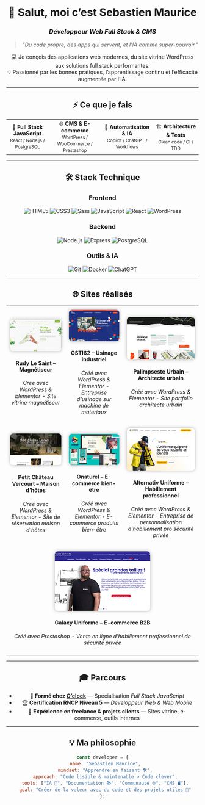 <!-- 💻 Profil GitHub Pro - Sebastien Maurice -->
<!-- Inspiré du parcours O'clock / RNCP 37674 -->

<div align="center">

# 👋 Salut, moi c’est **Sebastien Maurice**
### *Développeur Web Full Stack & CMS*

> *"Du code propre, des apps qui servent, et l’IA comme super-pouvoir."*

💻 Je conçois des applications web modernes, du site vitrine WordPress aux solutions full stack performantes.  
💡 Passionné par les bonnes pratiques, l’apprentissage continu et l’efficacité augmentée par l’IA.

---

## ⚡ Ce que je fais
</div>

<table align="center">
<tr>
<td align="center">
🎯 <b>Full Stack JavaScript</b><br><small>React / Node.js / PostgreSQL</small>
</td>
<td align="center">
🌐 <b>CMS & E-commerce</b><br><small>WordPress / WooCommerce / Prestashop</small>
</td>
<td align="center">
🤖 <b>Automatisation & IA</b><br><small>Copilot / ChatGPT / Workflows</small>
</td>
<td align="center">
🏗️ <b>Architecture & Tests</b><br><small>Clean code / CI / TDD</small>
</td>
</tr>
</table>

---

<div align="center">

## 🛠️ Stack Technique

### Frontend
![HTML5](https://img.shields.io/badge/-HTML5-E34F26?logo=html5&logoColor=white)
![CSS3](https://img.shields.io/badge/-CSS3-1572B6?logo=css3&logoColor=white)
![Sass](https://img.shields.io/badge/-Sass-CC6699?logo=sass&logoColor=white)
![JavaScript](https://img.shields.io/badge/-JavaScript-F7DF1E?logo=javascript&logoColor=black)
![React](https://img.shields.io/badge/-React-61DAFB?logo=react&logoColor=black)
![WordPress](https://img.shields.io/badge/-WordPress-21759B?logo=wordpress&logoColor=white)

### Backend
![Node.js](https://img.shields.io/badge/-Node.js-339933?logo=node.js&logoColor=white)
![Express](https://img.shields.io/badge/-Express-000000?logo=express&logoColor=white)
![PostgreSQL](https://img.shields.io/badge/-PostgreSQL-4169E1?logo=postgresql&logoColor=white)

### Outils & IA
![Git](https://img.shields.io/badge/-Git-F05032?logo=git&logoColor=white)
![Docker](https://img.shields.io/badge/-Docker-2496ED?logo=docker&logoColor=white)
![ChatGPT](https://img.shields.io/badge/-ChatGPT-74aa9c?logo=openai&logoColor=white)

---
<!-- Section "Sites réalisés" -->
<h2 align="center">🌐 Sites réalisés</h2>

<table align="center" style="border-collapse: collapse;">
  <tr>
    <td align="center" style="padding: 10px;">
      <a href="https://rudylesaint-magnetiseur.com" target="_blank">
        <img src="https://raw.githubusercontent.com/sebastienmaurice/sebastienmaurice/main/rudylesaint.jpg" width="250" style="border-radius: 8px; box-shadow: 0 0 10px rgba(0,0,0,0.3);">
      </a>
      <h4>Rudy Le Saint – Magnétiseur</h4>
      <p><em>Créé avec WordPress & Elementor - Site vitrine magnétiseur</em></p>
    </td>
    <td align="center" style="padding: 10px;">
      <a href="https://gsti62.com/" target="_blank">
        <img src="https://raw.githubusercontent.com/sebastienmaurice/sebastienmaurice/main/gsti62.jpg" width="250" style="border-radius: 8px; box-shadow: 0 0 10px rgba(0,0,0,0.3);">
      </a>
      <h4>GSTI62 – Usinage industriel</h4>
      <p><em>Créé avec WordPress & Elementor - Entreprise d'usinage sur machine de matériaux</em></p>
    </td>
    <td align="center" style="padding: 10px;">
      <a href="https://www.palimpseste-urbain.com/" target="_blank">
        <img src="https://raw.githubusercontent.com/sebastienmaurice/sebastienmaurice/main/palimpseste.jpg" width="250" style="border-radius: 8px; box-shadow: 0 0 10px rgba(0,0,0,0.3);">
      </a>
      <h4>Palimpseste Urbain – Architecte urbain</h4>
      <p><em>Créé avec WordPress & Elementor - Site portfolio architecte urbain</em></p>
    </td>
  </tr>

  <tr>
    <td align="center" style="padding: 10px;">
      <a href="https://www.petitchateauvercourt.com/" target="_blank">
        <img src="https://raw.githubusercontent.com/sebastienmaurice/sebastienmaurice/main/petitchateauvercourt.jpg" width="250" style="border-radius: 8px; box-shadow: 0 0 10px rgba(0,0,0,0.3);">
      </a>
      <h4>Petit Château Vercourt – Maison d’hôtes</h4>
      <p><em>Créé avec WordPress & Elementor - Site de réservation maison d'hôtes</em></p>
    </td>
    <td align="center" style="padding: 10px;">
      <a href="https://onaturel.eu/" target="_blank">
        <img src="https://raw.githubusercontent.com/sebastienmaurice/sebastienmaurice/main/onaturel.jpg" width="250" style="border-radius: 8px; box-shadow: 0 0 10px rgba(0,0,0,0.3);">
      </a>
      <h4>Onaturel – E-commerce bien-être</h4>
      <p><em>Créé avec WordPress & Elementor - E-commerce produits bien-être</em></p>
    </td>
    <td align="center" style="padding: 10px;">
      <a href="https://alternativ-uniforme.fr/" target="_blank">
        <img src="https://raw.githubusercontent.com/sebastienmaurice/sebastienmaurice/main/alternativ.jpg" width="250" style="border-radius: 8px; box-shadow: 0 0 10px rgba(0,0,0,0.3);">
      </a>
      <h4>Alternativ Uniforme – Habillement professionnel</h4>
      <p><em>Créé avec WordPress & Elementor - Entreprise de personnalisation d'habillement pro sécurité privée</em></p>
    </td>
  </tr>

  <tr>
    <td colspan="3" align="center" style="padding: 10px;">
      <a href="https://www.galaxy-uniforme.com/" target="_blank">
        <img src="https://raw.githubusercontent.com/sebastienmaurice/sebastienmaurice/main/galaxy.jpg" width="250" style="border-radius: 8px; box-shadow: 0 0 10px rgba(0,0,0,0.3);">
      </a>
      <h4>Galaxy Uniforme – E-commerce B2B</h4>
      <p><em>Créé avec Prestashop - Vente en ligne d'habillement professionnel de sécurité privée</em></p>
    </td>
  </tr>
</table>

---

<div align="center">

## 🎓 Parcours
</div>

- 🧭 **Formé chez [O’clock](https://oclock.io)** — Spécialisation *Full Stack JavaScript*  
- 🏆 **Certification RNCP Niveau 5** — *Développeur Web & Web Mobile*  
- 💼 **Expérience en freelance & projets clients** — Sites vitrine, e-commerce, outils internes

---

<div align="center">

## 💡 Ma philosophie
</div>

```js
const developer = {
  name: "Sebastien Maurice",
  mindset: "Apprendre en faisant 🛠️",
  approach: "Code lisible & maintenable > Code clever",
  tools: ["IA 🤖", "Documentation 📚", "Communauté 🌐", "CMS 🖥️"],
  goal: "Créer de la valeur avec du code et des projets utiles 🚀"
};
